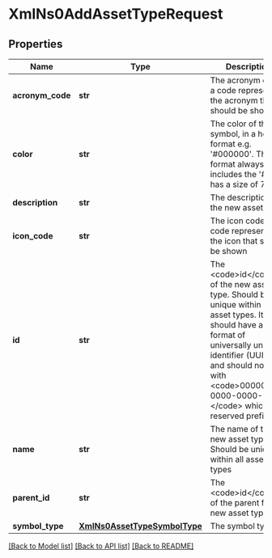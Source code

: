 # XmlNs0AddAssetTypeRequest

## Properties
Name | Type | Description | Notes
------------ | ------------- | ------------- | -------------
**acronym_code** | **str** | The acronym code, a code representing the acronym that should be shown | [optional] 
**color** | **str** | The color of the symbol, in a hex format e.g. &#39;#000000&#39;.  This format always includes the &#39;#&#39; and has a size of 7 | [optional] 
**description** | **str** | The description of the new asset type | [optional] 
**icon_code** | **str** | The icon code, a code representing the icon that should be shown | [optional] 
**id** | **str** | The &lt;code&gt;id&lt;/code&gt; of the new asset type. Should be unique within all asset types. It should have a format of universally unique identifier (UUID) and should not start with &lt;code&gt;00000000-0000-0000-&lt;/code&gt; which is a reserved prefix. | [optional] 
**name** | **str** | The name of the new asset type. Should be unique within all asset types | [optional] 
**parent_id** | **str** | The &lt;code&gt;id&lt;/code&gt; of the parent for new asset type | [optional] 
**symbol_type** | [**XmlNs0AssetTypeSymbolType**](XmlNs0AssetTypeSymbolType.md) | The symbol type | [optional] 

[[Back to Model list]](../README.md#documentation-for-models) [[Back to API list]](../README.md#documentation-for-api-endpoints) [[Back to README]](../README.md)


